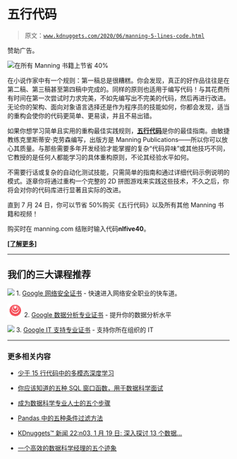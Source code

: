 # 五行代码

> 原文：[`www.kdnuggets.com/2020/06/manning-5-lines-code.html`](https://www.kdnuggets.com/2020/06/manning-5-lines-code.html)

赞助广告。

![在所有 Manning 书籍上节省 40%](https://shortener.manning.com/B2Q1)

在小说作家中有一个规则：第一稿总是很糟糕。你会发现，真正的好作品往往是在第二稿、第三稿甚至第四稿中完成的。同样的原则也适用于编写代码！与其花费所有时间在第一次尝试时力求完美，不如先编写出不完美的代码，然后再进行改进。无论你的架构、面向对象语言选择还是作为程序员的技能如何，你都会发现，适当的重构会使你的代码更简单、更易读，并且不易出错。

如果你想学习简单且实用的重构最佳实践规则，[**五行代码**](https://shortener.manning.com/B2Q1)是你的最佳指南。由敏捷教练克里斯蒂安·克劳森编写，出版方是 Manning Publications——所以你可以放心其质量。与那些需要多年开发经验才能掌握的复杂“代码异味”或其他技巧不同，它教授的是任何人都能学习的具体重构原则，不论其经验水平如何。

不需要行话或复杂的自动化测试技能，只需简单的指南和通过详细代码示例说明的模式。逐章你将通过重构一个完整的 2D 拼图游戏来实践这些技术，不久之后，你将会对你的代码库进行显著且实际的改进。

直到 7 月 24 日，你可以节省 50%购买《五行代码》以及所有其他 Manning 书籍和视频！

购买时在 manning.com 结账时输入代码**nlfive40**。

[**[了解更多]**](https://shortener.manning.com/B2Q1)

* * *

## 我们的三大课程推荐

![](img/0244c01ba9267c002ef39d4907e0b8fb.png) 1\. [Google 网络安全证书](https://www.kdnuggets.com/google-cybersecurity) - 快速进入网络安全职业的快车道。

![](img/e225c49c3c91745821c8c0368bf04711.png) 2\. [Google 数据分析专业证书](https://www.kdnuggets.com/google-data-analytics) - 提升你的数据分析水平

![](img/0244c01ba9267c002ef39d4907e0b8fb.png) 3\. [Google IT 支持专业证书](https://www.kdnuggets.com/google-itsupport) - 支持你所在组织的 IT

* * *

### 更多相关内容

+   [少于 15 行代码中的多模态深度学习](https://www.kdnuggets.com/2023/01/predibase-multi-modal-deep-learning-less-15-lines-code.html)

+   [你应该知道的五种 SQL 窗口函数，用于数据科学面试](https://www.kdnuggets.com/2022/01/top-five-sql-window-functions-know-data-science-interviews.html)

+   [成为数据科学专业人士的五个步骤](https://www.kdnuggets.com/2022/03/become-data-science-professional-five-steps.html)

+   [Pandas 中的五种条件过滤方法](https://www.kdnuggets.com/2022/12/five-ways-conditional-filtering-pandas.html)

+   [KDnuggets™ 新闻 22:n03, 1 月 19 日: 深入探讨 13 个数据…](https://www.kdnuggets.com/2022/n03.html)

+   [一个高效的数据科学经理的五个迹象](https://www.kdnuggets.com/2022/06/five-signs-effective-data-science-manager.html)
